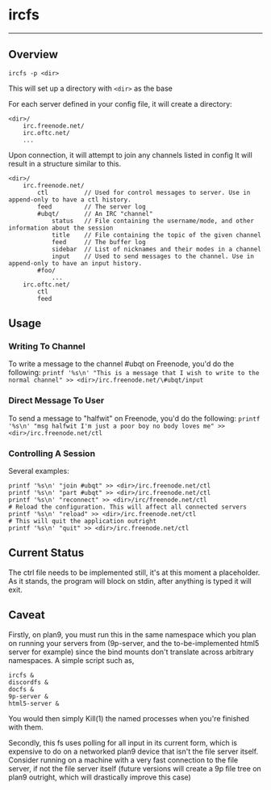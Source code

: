 # ircfs
--------

## Overview

`ircfs -p <dir>`

This will set up a directory with `<dir>` as the base

For each server defined in your config file, it will create a directory:

```
<dir>/
	irc.freenode.net/
	irc.oftc.net/
	...
```

Upon connection, it will attempt to join any channels listed in config
It will result in a structure similar to this.

```
<dir>/
	irc.freenode.net/
		ctl          // Used for control messages to server. Use in append-only to have a ctl history.
		feed         // The server log
		#ubqt/       // An IRC "channel"
			status   // File containing the username/mode, and other information about the session
			title    // File containing the topic of the given channel
			feed     // The buffer log
			sidebar  // List of nicknames and their modes in a channel
			input    // Used to send messages to the channel. Use in append-only to have an input history.
		#foo/
			...
	irc.oftc.net/
		ctl
		feed
```

## Usage

### Writing To Channel

To write a message to the channel #ubqt on Freenode, you'd do the following:
`printf '%s\n' "This is a message that I wish to write to the normal channel" >> <dir>/irc.freenode.net/\#ubqt/input`

### Direct Message To User

To send a message to "halfwit" on Freenode, you'd do the following:
`printf '%s\n' "msg halfwit I'm just a poor boy no body loves me" >> <dir>/irc.freenode.net/ctl`

### Controlling A Session

Several examples:
```
printf '%s\n' "join #ubqt" >> <dir>/irc.freenode.net/ctl
printf '%s\n' "part #ubqt" >> <dir>/irc.freenode.net/ctl
printf '%s\n' "reconnect" >> <dir>/irc/freenode.net/ctl
# Reload the configuration. This will affect all connected servers
printf '%s\n' "reload" >> <dir>/irc.freenode.net/ctl 
# This will quit the application outright
printf '%s\n' "quit" >> <dir>/irc.freenode.net/ctl
``` 
## Current Status

The ctrl file needs to be implemented still, it's at this moment a placeholder. As it stands, the program will block on stdin, after anything is typed it will exit.

## Caveat

Firstly, on plan9, you must run this in the same namespace which you plan on running your servers from (9p-server, and the to-be-implemented html5 server for example) since the bind mounts don't translate across arbitrary namespaces. A simple script such as, 


```
ircfs &
discordfs &
docfs &
9p-server &
html5-server &
```

You would then simply Kill(1) the named processes when you're finished with them.

Secondly, this fs uses polling for all input in its current form, which is expensive to do on a networked plan9 device that isn't the file server itself. Consider running on a machine with a very fast connection to the file server, if not the file server itself (future versions will create a 9p file tree on plan9 outright, which will drastically improve this case)